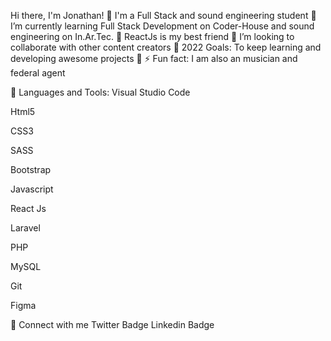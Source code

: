 Hi there, I'm Jonathan! 👋 
I'm a Full Stack and sound engineering student
🔭 I’m currently learning Full Stack Development on Coder-House
    and sound engineering on In.Ar.Tec.
💓 ReactJs is my best friend
👯 I’m looking to collaborate with other content creators
🥅 2022 Goals: To keep learning and developing awesome projects 🏅
⚡ Fun fact: I am also an musician and federal agent

🧰 Languages and Tools:
Visual Studio Code

Html5

CSS3

SASS

Bootstrap

Javascript

React Js

Laravel

PHP

MySQL

Git

Figma

💬 Connect with me
Twitter Badge Linkedin Badge
